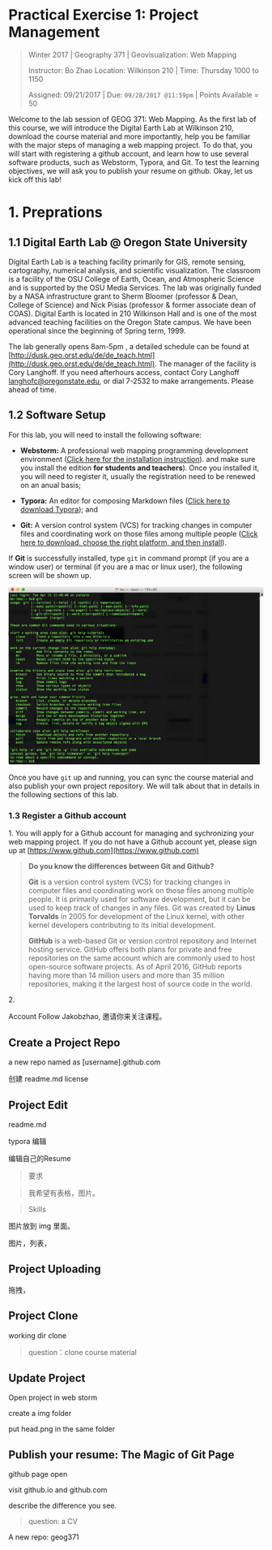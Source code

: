 # Practical Exercise 1: Project Management

> Winter 2017 | Geography 371 | Geovisualization: Web Mapping
>
> Instructor: Bo Zhao  Location:  Wilkinson 210 | Time: Thursday 1000 to 1150
>
> Assigned: 09/21/2017 | Due: `09/28/2017 @11:59pm` | Points Available = 50

Welcome to the lab session of GEOG 371: Web Mapping. As the first lab of this course, we will introduce the Digital Earth Lab at Wilkinson 210, download the course material and more importantly, help you be familiar with the major steps of managing a web mapping project. To do that, you will start with registering a github account, and learn how to use several software products, such as Webstorm, Typora, and Git. To test the learning objectives, we will ask you to publish your resume on github. Okay, let us kick off this lab! 

# 1. Preprations

## 1.1 Digital Earth Lab @ Oregon State University

Digital Earth Lab is a teaching facility primarily for GIS, remote sensing, cartography, numerical analysis, and scientific visualization. The classroom is a facility of the OSU College of Earth, Ocean, and Atmospheric Science and is supported by the OSU Media Services. The lab was originally funded by a NASA infrastructure grant to Sherm Bloomer (professor & Dean, College of Science) and Nick Pisias (professor & former associate dean of COAS). Digital Earth is located in 210 Wilkinson Hall and is one of the most advanced teaching facilities on the Oregon State campus. We have been operational since the beginning of Spring term, 1999.

The lab generally opens 8am-5pm , a detailed schedule can be found at [http://dusk.geo.orst.edu/de/de_teach.html](http://dusk.geo.orst.edu/de/de_teach.html). The manager of the facility is Cory Langhoff. If you need afterhours access, contact Cory Langhoff [langhofc@oregonstate.edu](mailto:langhofc@oregonstate.edu), or dial 7-2532 to make arrangements. Please ahead of time.

## 1.2 Software Setup

For this lab, you will need to install the following software:

- **Webstorm:** A professional web mapping programming development environment ([Click here for the installation instruction](https://www.jetbrains.com/webstorm/buy/#edition=discounts)). and make sure you install the edition **for students and teachers**). Once you installed it, you will need to register it, usually the registration need to be renewed on an anual basis; 


- **Typora:** An editor for composing Markdown files ([Click here to download Typora](https://typora.io/)); and
- **Git:** A version control system (VCS) for tracking changes in computer files and coordinating work on those files among multiple people ([Click here to download, choose the right platform, and then install](https://git-scm.com/downloads)). 

If **Git** is successfully installed, type `git` in command prompt (if you are a window user) or terminal (if you are a mac or linux user), the following screen will be shown up.

![](img/git-command.png)

Once you have `git`  up and running,  you can sync the course material and also publish your own project repository.  We will talk about that in details in the following sections of this lab.

### 1.3 Register a Github account

1\. You will apply for a Github account for managing and sychronizing your web mapping project. If you do not have a Github account yet, please sign up at [https://www.github.com](https://www.github.com)

> **Do you know the differences between Git and Github?**
>
> **Git** is a version control system (VCS) for tracking changes in computer files and coordinating work on those files among multiple people. It is primarily used for software development, but it can be used to keep track of changes in any files. Git was created by **Linus Torvalds** in 2005 for development of the Linux kernel, with other kernel developers contributing to its initial development.
>
>  **GitHub** is a web-based Git or version control repository and Internet hosting service. GitHub offers both plans for private and free repositories on the same account which are commonly used to host open-source software projects. As of April 2016, GitHub reports having more than 14 million users and more than 35 million repositories, making it the largest host of source code in the world.

2\. 

Account
Follow Jakobzhao, 邀请你来关注课程。


## Create a Project Repo

a new repo named as [username].github.com


创建 readme.md
license

## Project Edit


readme.md

typora  编辑

编辑自己的Resume

> 要求

> 我希望有表格，图片。

> Skills

图片放到 img 里面。

图片，列表，

## Project Uploading

拖拽，

## Project Clone

working dir
clone

> question：clone course material


## Update Project

Open project in web storm

create a img folder

put head.png in the same folder


## Publish your resume: The Magic of Git Page

github page  open

visit  github.io and github.com

describe the difference you see.



> question: a CV


A new repo: geog371
